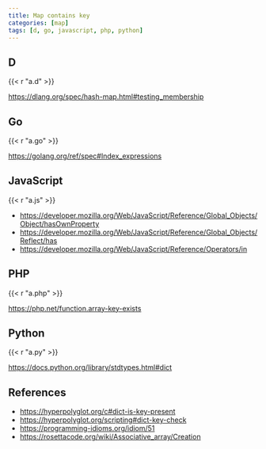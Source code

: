 ```yaml
---
title: Map contains key
categories: [map]
tags: [d, go, javascript, php, python]
---
```


## D

{{< r "a.d" >}}

<https://dlang.org/spec/hash-map.html#testing_membership>

## Go

{{< r "a.go" >}}

<https://golang.org/ref/spec#Index_expressions>

## JavaScript

{{< r "a.js" >}}

- <https://developer.mozilla.org/Web/JavaScript/Reference/Global_Objects/Object/hasOwnProperty>
- <https://developer.mozilla.org/Web/JavaScript/Reference/Global_Objects/Reflect/has>
- <https://developer.mozilla.org/Web/JavaScript/Reference/Operators/in>

## PHP

{{< r "a.php" >}}

<https://php.net/function.array-key-exists>

## Python

{{< r "a.py" >}}

<https://docs.python.org/library/stdtypes.html#dict>

## References

- <https://hyperpolyglot.org/c#dict-is-key-present>
- <https://hyperpolyglot.org/scripting#dict-key-check>
- <https://programming-idioms.org/idiom/51>
- <https://rosettacode.org/wiki/Associative_array/Creation>
